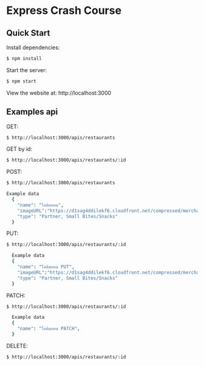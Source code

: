 # Express Crash Course

## Quick Start
  Install dependencies:

```bash
$ npm install
```

  Start the server:

```bash
$ npm start
```
  View the website at: http://localhost:3000

## Examples api

  GET:
```bash
$ http://localhost:3000/apis/restaurants
```  
  GET by id:
```bash
$ http://localhost:3000/apis/restaurants/:id
```  
 POST:
```bash
$ http://localhost:3000/apis/restaurants

Example data
  {
    "name": "ไอติมทอด",
    "imageURL":"https://d1sag4ddilekf6.cloudfront.net/compressed/merchants/3-CZNTJCKZEF3WE2/hero/3506e7a5051f4a8ebddf03a1a6f610fc_1599813799805006784.jpeg",
    "type": "Partner, Small Bites/Snacks"
  }
```
  PUT:
```bash
$ http://localhost:3000/apis/restaurants/:id

  Example data
  {
    "name": "ไอติมทอด PUT",
    "imageURL":"https://d1sag4ddilekf6.cloudfront.net/compressed/merchants/3-CZNTJCKZEF3WE2/hero/3506e7a5051f4a8ebddf03a1a6f610fc_1599813799805006784.jpeg",
    "type": "Partner, Small Bites/Snacks"
  }
```  
  PATCH:
```bash
$ http://localhost:3000/apis/restaurants/:id

  Example data
  {
    "name": "ไอติมทอด PATCH",
  }
``` 
  DELETE:
```bash
$ http://localhost:3000/apis/restaurants/:id
```  

   
